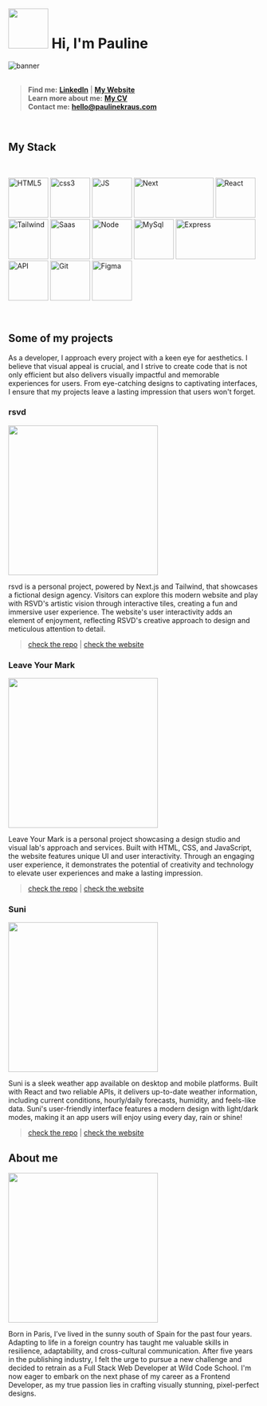 # <img src="https://portfolio-thisispauline.vercel.app/_next/image?url=%2F_next%2Fstatic%2Fmedia%2Fdonut-blue.522058c8.png&w=640&q=75" height="80" width="80" /> Hi, I'm Pauline

![banner](https://i.imgur.com/fzSCYCt.jpg)
<br /><br />

> **Find me:** <a target="_blank" href="https://www.linkedin.com/in/pauline-kraus/"><b>LinkedIn</b></a>  | <a target="_blank" href="https://portfolio-thisispauline.vercel.app/"><b>My Website</b></a><br />
> **Learn more about me:** <a target="_blank" href="https://drive.google.com/file/d/1Cs35SU6-t5wk9ONO05Gsa5H9-cuvyFT2/view?usp=share_link"><b>My CV</b><br /></a>
> **Contact me:** <a target="_blank" href="mailto:hello@paulinekraus.com"><b>hello@paulinekraus.com</b></a>  
<br />

## My Stack
<br />

<img src="https://i.imgur.com/P2JJdES.png" alt="HTML5" height="80" width="80" />   <img src="https://i.imgur.com/LXqihIC.png" height="80" width="80" alt="css3"/>    <img src="https://i.imgur.com/cdcEdHG.png" alt="JS" height="80" width="80" />    <img src="https://i.imgur.com/tjQ2pQK.png" alt="Next" height="80" width="160" />   <img src="https://i.imgur.com/jpr8w7h.png" alt="React"  height="80" width="80" />    <img src="https://i.imgur.com/NfNqIgK.png" alt="Tailwind"  height="80" width="80"/>    <img src="https://i.imgur.com/gWsSBXi.png" alt="Saas"  height="80" width="80" />   <img src="https://i.imgur.com/2LcUkAE.png" alt="Node"  height="80" width="80"/>  <img src="https://i.imgur.com/FLrE4BQ.png" alt="MySql"  height="80" width="80" />    <img src="https://i.imgur.com/VSLvayr.png" alt="Express"  height="80" width="160"/>    <img src="https://i.imgur.com/KyGS9Q9.png" alt="API"  height="80" width="80" />   <img src="https://i.imgur.com/utEs4uJ.png" alt="Git"  height="80" width="80"/>    <img src="https://i.imgur.com/O6qdnJp.png" alt="Figma"  height="80" width="80" />

<br />

<h2> Some of my projects</h2>

As a developer, I approach every project with a keen eye for aesthetics. I believe that visual appeal is crucial, and I strive to create code that is not only efficient but also delivers visually impactful and memorable experiences for users. From eye-catching designs to captivating interfaces, I ensure that my projects leave a lasting impression that users won't forget.

### rsvd
<img src="https://i.imgur.com/pBDKL9a.jpg" width="auto" height="300" />

rsvd is a personal project, powered by Next.js and Tailwind, that showcases a fictional design agency. Visitors can explore this modern website and play with RSVD's artistic vision through interactive tiles, creating a fun and immersive user experience. The website's user interactivity adds an element of enjoyment, reflecting RSVD's creative approach to design and meticulous attention to detail.

> <a href="https://github.com/ThisisPauline/tiles-behond-visible">check the repo</a>  |  <a href="https://storied-kringle-3e6f13.netlify.app/" >check the website</a>

### Leave Your Mark
<img src="https://i.imgur.com/SeIV9sp.jpg" width="auto" height="300" />

Leave Your Mark is a personal project showcasing a design studio and visual lab's approach and services. Built with HTML, CSS, and JavaScript, the website features unique UI and user interactivity. Through an engaging user experience, it demonstrates the potential of creativity and technology to elevate user experiences and make a lasting impression.

> <a href="https://github.com/ThisisPauline/Leave-Your-Mark">check the repo</a>  |  <a href="https://frolicking-choux-bffaa5.netlify.app/">check the website</a>

### Suni
<img src="https://i.imgur.com/ZGzIZuA.jpg" width="auto" height="300" />

Suni is a sleek weather app available on desktop and mobile platforms. Built with React and two reliable APIs, it delivers up-to-date weather information, including current conditions, hourly/daily forecasts, humidity, and feels-like data. Suni's user-friendly interface features a modern design with light/dark modes, making it an app users will enjoy using every day, rain or shine!

> <a href="https://github.com/WildCodeSchool/2022-09-JS-RemoteEN-Project-2-Team-2">check the repo</a>  |  <a href="https://suniweather.wcs-student-projects.d-a-pfeiffer.info/">check the website</a>

## About me 

<img src="https://portfolio-thisispauline.vercel.app/_next/image?url=%2F_next%2Fstatic%2Fmedia%2FprofilePicture.b95eb14f.png&w=750&q=75" width="auto" height="300" />

Born in Paris, I’ve lived in the sunny south of Spain for the past four years. Adapting to life in a foreign country has taught me valuable skills in resilience, adaptability, and cross-cultural communication. After five years in the publishing industry, I felt the urge to pursue a new challenge and decided to retrain as a Full Stack Web Developer at Wild Code School. I'm now eager to embark on the next phase of my career as a Frontend Developer, as my true passion lies in crafting visually stunning, pixel-perfect designs.
